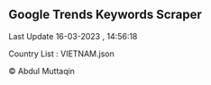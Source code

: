 

## Google Trends Keywords Scraper 
 
Last Update 16-03-2023 , 14:56:18

Country List :
VIETNAM.json



© Abdul Muttaqin 
